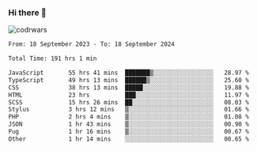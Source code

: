 ### Hi there 👋


![codrwars](https://www.codewars.com/users/rsschool_c9af20f58c35c696/badges/micro) 

<!--START_SECTION:waka-->

```txt
From: 18 September 2023 - To: 18 September 2024

Total Time: 191 hrs 1 min

JavaScript       55 hrs 41 mins  ███████▒░░░░░░░░░░░░░░░░░   28.97 %
TypeScript       49 hrs 13 mins  ██████▒░░░░░░░░░░░░░░░░░░   25.60 %
CSS              38 hrs 13 mins  █████░░░░░░░░░░░░░░░░░░░░   19.88 %
HTML             23 hrs          ███░░░░░░░░░░░░░░░░░░░░░░   11.97 %
SCSS             15 hrs 26 mins  ██░░░░░░░░░░░░░░░░░░░░░░░   08.03 %
Stylus           3 hrs 12 mins   ▒░░░░░░░░░░░░░░░░░░░░░░░░   01.66 %
PHP              2 hrs 4 mins    ▒░░░░░░░░░░░░░░░░░░░░░░░░   01.08 %
JSON             1 hr 43 mins    ▒░░░░░░░░░░░░░░░░░░░░░░░░   00.90 %
Pug              1 hr 16 mins    ▒░░░░░░░░░░░░░░░░░░░░░░░░   00.67 %
Other            1 hr 14 mins    ░░░░░░░░░░░░░░░░░░░░░░░░░   00.65 %
```

<!--END_SECTION:waka-->
